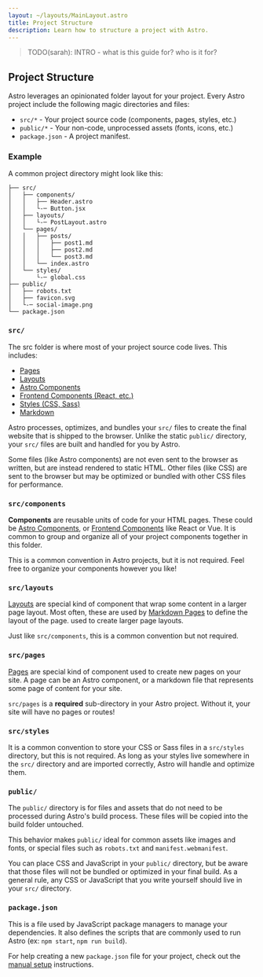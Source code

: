 ```yaml
---
layout: ~/layouts/MainLayout.astro
title: Project Structure
description: Learn how to structure a project with Astro.
---
```


> TODO(sarah): INTRO - what is this guide for? who is it for?

## Project Structure

Astro leverages an opinionated folder layout for your project. Every Astro project include the following magic directories and files:

- `src/*` - Your project source code (components, pages, styles, etc.)
- `public/*` - Your non-code, unprocessed assets (fonts, icons, etc.)
- `package.json` - A project manifest.

### Example

A common project directory might look like this:

```
├── src/
│   ├── components/
│   │   ├── Header.astro
│   │   └-─ Button.jsx
│   ├── layouts/
│   │   └-─ PostLayout.astro
│   └── pages/
│   │   ├── posts/
│   │   │   ├── post1.md
│   │   │   ├── post2.md
│   │   │   └── post3.md
│   │   └── index.astro
│   └── styles/
│       └-─ global.css
├── public/
│   ├── robots.txt
│   ├── favicon.svg
│   └-─ social-image.png
└── package.json
```

### `src/`

The src folder is where most of your project source code lives. This includes:

- [Pages](/en/core-concepts/astro-pages)
- [Layouts](/en/core-concepts/layouts)
- [Astro Components](/en/core-concepts/astro-components)
- [Frontend Components (React, etc.)](/en/core-concepts/component-hydration)
- [Styles (CSS, Sass)](/en/guides/styling)
- [Markdown](/en/guides/markdown-content)

Astro processes, optimizes, and bundles your `src/` files to create the final website that is shipped to the browser.  Unlike the static `public/` directory, your `src/` files are built and handled for you by Astro.

Some files (like Astro components) are not even sent to the browser as written, but are instead rendered to static HTML. Other files (like CSS) are sent to the browser but may be optimized or bundled with other CSS files for performance.

### `src/components`

**Components** are reusable units of code for your HTML pages. These could be [Astro Components](/en/core-concepts/astro-components), or [Frontend Components](/en/core-concepts/component-hydration) like React or Vue.  It is common to group and organize all of your project components together in this folder.

This is a common convention in Astro projects, but it is not required. Feel free to organize your components however you like!

### `src/layouts`

[Layouts](/en/core-concepts/layouts) are special kind of component that wrap some content in a larger page layout. Most often, these are used by [Markdown Pages](/en/guides/markdown-content) to define the layout of the page. used to create larger page layouts. 

Just like `src/components`, this is a common convention but not required.

### `src/pages`

[Pages](/en/core-concepts/astro-pages) are special kind of component used to create new pages on your site. A page can be an Astro component, or a markdown file that represents some page of content for your site. 

`src/pages` is a **required** sub-directory in your Astro project. Without it, your site will have no pages or routes!

### `src/styles`

It is a common convention to store your CSS or Sass files in a `src/styles` directory, but this is not required. As long as your styles live somewhere in the `src/` directory and are imported correctly, Astro will handle and optimize them.

### `public/`

The `public/` directory is for files and assets that do not need to be processed during Astro's build process. These files will be copied into the build folder untouched.

This behavior makes `public/` ideal for common assets like images and fonts, or special files such as `robots.txt` and `manifest.webmanifest`. 

You can place CSS and JavaScript in your `public/` directory, but be aware that those files will not be bundled or optimized in your final build. As a general rule, any CSS or JavaScript that you write yourself should live in your `src/` directory.

### `package.json`

This is a file used by JavaScript package managers to manage your dependencies. It also defines the scripts that are commonly used to run Astro (ex: `npm start`, `npm run build`).

For help creating a new `package.json` file for your project, check out the [manual setup](/en/guides/manual-setup-new) instructions.
